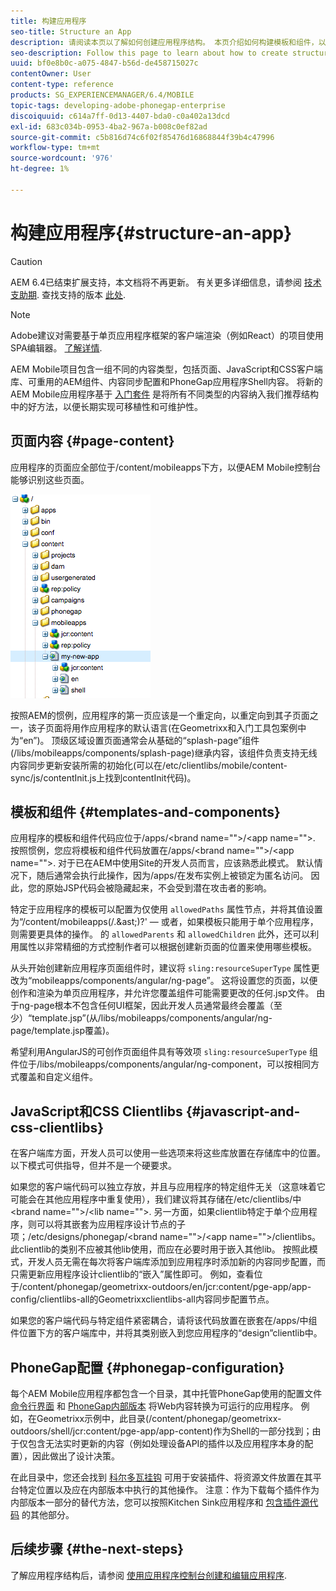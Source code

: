 ```yaml
---
title: 构建应用程序
seo-title: Structure an App
description: 请阅读本页以了解如何创建应用程序结构。 本页介绍如何构建模板和组件，以及有关JavaScript和CSS Clientlibs的信息。
seo-description: Follow this page to learn about how to create structure of an app. This page describes how to structure templates and components along with information on JavaScript and CSS Clientlibs.
uuid: bf0e8b0c-a075-4847-b56d-de458715027c
contentOwner: User
content-type: reference
products: SG_EXPERIENCEMANAGER/6.4/MOBILE
topic-tags: developing-adobe-phonegap-enterprise
discoiquuid: c614a7ff-0d13-4407-bda0-c0a402a13dcd
exl-id: 683c034b-0953-4ba2-967a-b008c0ef82ad
source-git-commit: c5b816d74c6f02f85476d16868844f39b4c47996
workflow-type: tm+mt
source-wordcount: '976'
ht-degree: 1%

---
```


# 构建应用程序{#structure-an-app}

>[!CAUTION]
>
>AEM 6.4已结束扩展支持，本文档将不再更新。 有关更多详细信息，请参阅 [技术支助期](https://helpx.adobe.com/cn/support/programs/eol-matrix.html). 查找支持的版本 [此处](https://experienceleague.adobe.com/docs/).

>[!NOTE]
>
>Adobe建议对需要基于单页应用程序框架的客户端渲染（例如React）的项目使用SPA编辑器。 [了解详情](/help/sites-developing/spa-overview.md).

AEM Mobile项目包含一组不同的内容类型，包括页面、JavaScript和CSS客户端库、可重用的AEM组件、内容同步配置和PhoneGap应用程序Shell内容。 将新的AEM Mobile应用程序基于 [入门套件](https://github.com/Adobe-Marketing-Cloud-Apps/aem-phonegap-starter-kit) 是将所有不同类型的内容纳入我们推荐结构中的好方法，以便长期实现可移植性和可维护性。

## 页面内容 {#page-content}

应用程序的页面应全部位于/content/mobileapps下方，以便AEM Mobile控制台能够识别这些页面。

![chlimage_1-52](assets/chlimage_1-52.png)

按照AEM的惯例，应用程序的第一页应该是一个重定向，以重定向到其子页面之一，该子页面将用作应用程序的默认语言(在Geometrixx和入门工具包案例中为“en”)。 顶级区域设置页面通常会从基础的“splash-page”组件(/libs/mobileapps/components/splash-page)继承内容，该组件负责支持无线内容同步更新安装所需的初始化(可以在/etc/clientlibs/mobile/content-sync/js/contentInit.js上找到contentInit代码)。

## 模板和组件 {#templates-and-components}

应用程序的模板和组件代码应位于/apps/&lt;brand name=&quot;&quot;>/&lt;app name=&quot;&quot;>. 按照惯例，您应将模板和组件代码放置在/apps/&lt;brand name=&quot;&quot;>/&lt;app name=&quot;&quot;>. 对于已在AEM中使用Site的开发人员而言，应该熟悉此模式。 默认情况下，随后通常会执行此操作，因为/apps/在发布实例上被锁定为匿名访问。 因此，您的原始JSP代码会被隐藏起来，不会受到潜在攻击者的影响。

特定于应用程序的模板可以配置为仅使用 `allowedPaths` 属性节点，并将其值设置为“/content/mobileapps(/.&amp;ast;)?&#39;  — 或者，如果模板只能用于单个应用程序，则需要更具体的操作。 的 `allowedParents` 和 `allowedChildren` 此外，还可以利用属性以非常精细的方式控制作者可以根据创建新页面的位置来使用哪些模板。

从头开始创建新应用程序页面组件时，建议将 `sling:resourceSuperType` 属性更改为“mobileapps/components/angular/ng-page”。 这将设置您的页面，以便创作和渲染为单页应用程序，并允许您覆盖组件可能需要更改的任何.jsp文件。 由于ng-page根本不包含任何UI框架，因此开发人员通常最终会覆盖（至少）“template.jsp”(从/libs/mobileapps/components/angular/ng-page/template.jsp覆盖)。

希望利用AngularJS的可创作页面组件具有等效项 `sling:resourceSuperType` 组件位于/libs/mobileapps/components/angular/ng-component，可以按相同方式覆盖和自定义组件。

## JavaScript和CSS Clientlibs {#javascript-and-css-clientlibs}

在客户端库方面，开发人员可以使用一些选项来将这些库放置在存储库中的位置。 以下模式可供指导，但并不是一个硬要求。

如果您的客户端代码可以独立存放，并且与应用程序的特定组件无关（这意味着它可能会在其他应用程序中重复使用），我们建议将其存储在/etc/clientlibs/中&lt;brand name=&quot;&quot;>/&lt;lib name=&quot;&quot;>. 另一方面，如果clientlib特定于单个应用程序，则可以将其嵌套为应用程序设计节点的子项；/etc/designs/phonegap/&lt;brand name=&quot;&quot;>/&lt;app name=&quot;&quot;>/clientlibs。 此clientlib的类别不应被其他lib使用，而应在必要时用于嵌入其他lib。 按照此模式，开发人员无需在每次将客户端库添加到应用程序时添加新的内容同步配置，而只需更新应用程序设计clientlib的“嵌入”属性即可。 例如，查看位于/content/phonegap/geometrixx-outdoors/en/jcr:content/pge-app/app-config/clientlibs-all的Geometrixxclientlibs-all内容同步配置节点。

如果您的客户端代码与特定组件紧密耦合，请将该代码放置在嵌套在/apps/中组件位置下方的客户端库中，并将其类别嵌入到您应用程序的“design”clientlib中。

## PhoneGap配置 {#phonegap-configuration}

每个AEM Mobile应用程序都包含一个目录，其中托管PhoneGap使用的配置文件 [命令行界面](https://github.com/phonegap/phonegap-cli) 和 [PhoneGap内部版本](https://build.phonegap.com/) 将Web内容转换为可运行的应用程序。 例如，在Geometrixx示例中，此目录(/content/phonegap/geometrixx-outdoors/shell/jcr:content/pge-app/app-content)作为Shell的一部分找到；由于仅包含无法实时更新的内容（例如处理设备API的插件以及应用程序本身的配置），因此做出了设计决策。

在此目录中，您还会找到 [科尔多瓦挂钩](https://cordova.apache.org/docs/en/edge/guide_appdev_hooks_index.md.html#Hooks%20Guide) 可用于安装插件、将资源文件放置在其平台特定位置以及应在内部版本中执行的其他操作。 注意：作为下载每个插件作为内部版本一部分的替代方法，您可以按照Kitchen Sink应用程序和 [包含插件源代码](https://github.com/blefebvre/aem-phonegap-kitchen-sink/tree/master/content/src/main/content/jcr_root/content/phonegap/kitchen-sink/shell/_jcr_content/pge-app/app-content/phonegap/plugins) 的其他部分。

## 后续步骤 {#the-next-steps}

了解应用程序结构后，请参阅 [使用应用程序控制台创建和编辑应用程序](/help/mobile/phonegap-apps-console.md).
